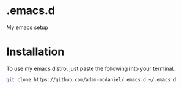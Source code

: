 # .emacs.d

My emacs setup

# Installation

To use my emacs distro, just paste the following into your terminal.

```bash
git clone https://github.com/adam-mcdaniel/.emacs.d ~/.emacs.d
```